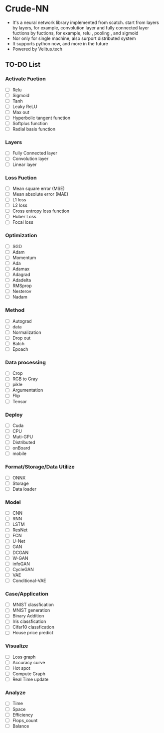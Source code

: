 # Crude-NN
- It's a neural network library implemented from scatch.
  start from layers by layers, for example, convolution layer and fully connected layer
  fuctions by fuctions, for example, relu , pooling , and sigmoid
- Nor only for single machine, also surport distributed system  
- It supports python now, and more in the future
- Powered by Velitus.tech
## TO-DO List
### Activate Fuction
- [ ] Relu
- [ ] Sigmoid
- [ ] Tanh
- [ ] Leaky ReLU
- [ ] Max out
- [ ] Hyperbolic tangent function
- [ ] Softplus function
- [ ] Radial basis function
### Layers
- [ ] Fully Connected layer
- [ ] Convolution layer
- [ ] Linear layer
### Loss Fuction
- [ ] Mean square error (MSE)
- [ ] Mean absolute error (MAE)
- [ ] L1 loss
- [ ] L2 loss
- [ ] Cross entropy loss function
- [ ] Huber Loss
- [ ] Focal loss
### Optimization
- [ ] SGD
- [ ] Adam
- [ ] Momentum
- [ ] Ada
- [ ] Adamax
- [ ] Adagrad
- [ ] Adadelta
- [ ] RMSprop
- [ ] Nesterov
- [ ] Nadam
### Method
- [ ] Autograd
- [ ] data
- [ ] Normalization
- [ ] Drop out
- [ ] Batch
- [ ] Epoach
### Data processing
- [ ] Crop
- [ ] RGB to Gray
- [ ] pikle
- [ ] Argumentation
- [ ] Flip
- [ ] Tensor
### Deploy
- [ ] Cuda
- [ ] CPU
- [ ] Muti-GPU
- [ ] Distributed
- [ ] onBoard
- [ ] mobile
### Format/Storage/Data Utilize
- [ ] ONNX
- [ ] Storage
- [ ] Data loader
### Model
- [ ] CNN
- [ ] RNN
- [ ] LSTM
- [ ] ResNet
- [ ] FCN
- [ ] U-Net
- [ ] GAN
- [ ] DCGAN
- [ ] W-GAN
- [ ] infoGAN
- [ ] CycleGAN
- [ ] VAE
- [ ] Conditional-VAE
### Case/Application
- [ ] MNIST classfication
- [ ] MNIST generation
- [ ] Binary Addition
- [ ] Iris classfication
- [ ] Cifar10 classfication
- [ ] House price predict
### Visualize
- [ ] Loss graph
- [ ] Accuracy curve
- [ ] Hot spot
- [ ] Compute Graph
- [ ] Real Time update
### Analyze
- [ ] Time
- [ ] Space
- [ ] Efficiency
- [ ] Flops_count
- [ ] Balance
